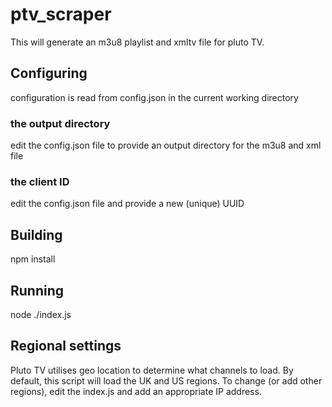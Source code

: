 # ptv_scraper
This will generate an m3u8 playlist and xmltv file for pluto TV.

## Configuring
configuration is read from config.json in the current working directory

### the output directory
edit the config.json file to provide an output directory for the m3u8 and xml file

### the client ID
edit the config.json file and provide a new (unique) UUID

## Building
npm install

## Running
node ./index.js

## Regional settings
Pluto TV utilises geo location to determine what channels to load. By default, this script will load the UK and US regions. To change (or add other regions), edit the index.js and add an appropriate IP address.
